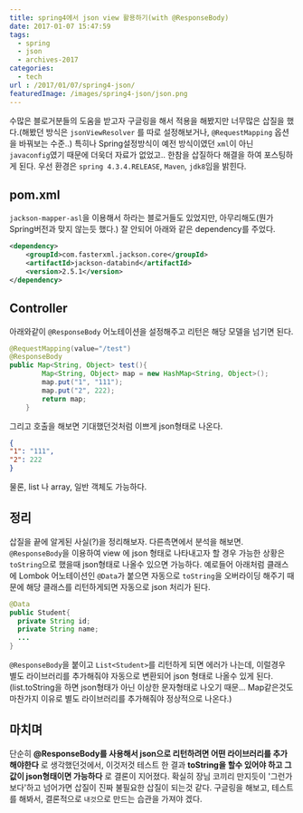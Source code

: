 ```yaml
---
title: spring4에서 json view 활용하기(with @ResponseBody)
date: 2017-01-07 15:47:59
tags: 
  - spring
  - json
  - archives-2017
categories:
  - tech
url : /2017/01/07/spring4-json/
featuredImage: /images/spring4-json/json.png  
---
```

수많은 블로거분들의 도움을 받고자 구글링을 해서 적용을 해봤지만 너무많은 삽질을 했다.(해봤던 방식은 `jsonViewResolver` 를 따로 설정해보거나, `@RequestMapping` 옵션을 바꿔보는 수준..) 특히나 Spring설정방식이 예전 방식이였던 `xml`이 아닌 `javaconfig`였기 때문에 더욱더 자료가 없었고.. <!-- more --> 한참을 삽질하다 해결을 하여 포스팅하게 된다. 우선 환경은 `spring 4.3.4.RELEASE`, `Maven`, `jdk8`임을 밝힌다.

## pom.xml
`jackson-mapper-asl`을 이용해서 하라는 블로거들도 있었지만, 아무리해도(뭔가 Spring버전과 맞지 않는듯 했다.) 잘 안되어 아래와 같은 dependency를 주었다.
```xml
<dependency>
	<groupId>com.fasterxml.jackson.core</groupId>
	<artifactId>jackson-databind</artifactId>
	<version>2.5.1</version>
</dependency>
```

## Controller
아래와같이 `@ResponseBody` 어노테이션을 설정해주고 리턴은 해당 모델을 넘기면 된다.
```java
@RequestMapping(value="/test")
@ResponseBody
public Map<String, Object> test(){
    	Map<String, Object> map = new HashMap<String, Object>();
    	map.put("1", "111");
    	map.put("2", 222);
    	return map;
    }
```
그리고 호출을 해보면 기대했던것처럼 이쁘게 json형태로 나온다.
```json
{
"1": "111",
"2": 222
}
```
물론, list 나 array, 일반 객체도 가능하다.

## 정리
삽질을 끝에 알게된 사실(?)을 정리해보자.
다른측면에서 분석을 해보면. `@ResponseBody`을 이용하여 view 에 json 형태로 나타내고자 할 경우 가능한 상황은 `toString`으로 했을때 json형태로 나올수 있으면 가능하다. 예로들어 아래처럼 클래스에 Lombok 어노테이션인 `@Data`가 붙으면 자동으로 `toString`을 오버라이딩 해주기 때문에 해당 클래스를 리턴하게되면 자동으로 json 처리가 된다.
 ```java
 @Data
 public Student{
   private String id;
   private String name;
   ...
 }
 ```
 `@ResponseBody`을 붙이고 `List<Student>`를 리턴하게 되면 에러가 나는데, 이럴경우 별도 라이브러리를 추가해줘야 자동으로 변환되어 json 형태로 나올수 있게 된다. (list.toString을 하면 json형태가 아닌 이상한 문자형태로 나오기 때문... Map같은것도 마찬가지 이유로 별도 라이브러리를 추가해줘야 정상적으로 나온다.)

## 마치며
단순히 **@ResponseBody를 사용해서 json으로 리턴하려면 어떤 라이브러리를 추가해야한다** 로 생각했던것에서, 이것저것 테스트 한 결과 **toString을 할수 있어야 하고 그 값이 json형태이면 가능하다** 로 결론이 지어졌다. 확실히 장님 코끼리 만지듯이 '그런가보다'하고 넘어가면 삽질이 진짜 불필요한 삽질이 되는것 같다. 구글링을 해보고, 테스트를 해봐서, 결론적으로 `내것`으로 만드는 습관을 가져야 겠다.
